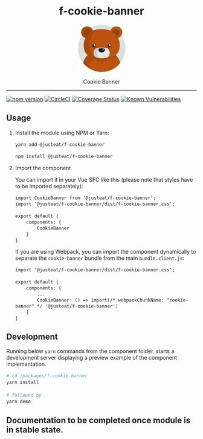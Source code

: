 
<div align="center">
  <h1>f-cookie-banner</h1>

  <img width="125" alt="Fozzie Bear" src="../../bear.png" />

  <p>Cookie Banner</p>
</div>

---

[![npm version](https://badge.fury.io/js/%40justeat%2Ff-cookie-banner.svg)](https://badge.fury.io/js/%40justeat%2Ff-cookie-banner)
[![CircleCI](https://circleci.com/gh/justeat/fozzie-components.svg?style=svg)](https://circleci.com/gh/justeat/workflows/fozzie-components)
[![Coverage Status](https://coveralls.io/repos/github/justeat/f-cookie-banner/badge.svg)](https://coveralls.io/github/justeat/f-cookie-banner)
[![Known Vulnerabilities](https://snyk.io/test/github/justeat/f-cookie-banner/badge.svg?targetFile=package.json)](https://snyk.io/test/github/justeat/f-cookie-banner?targetFile=package.json)


## Usage

1.  Install the module using NPM or Yarn:

    ```bash
    yarn add @justeat/f-cookie-banner
    ```

    ```bash
    npm install @justeat/f-cookie-banner
    ```

2.  Import the component

    You can import it in your Vue SFC like this (please note that styles have to be imported separately):

    ```
    import CookieBanner from '@justeat/f-cookie-banner';
    import '@justeat/f-cookie-banner/dist/f-cookie-banner.css';

    export default {
        components: {
            CookieBanner
        }
    }
    ```

    If you are using Webpack, you can import the component dynamically to separate the `cookie-banner` bundle from the main `bundle.client.js`:

    ```
    import '@justeat/f-cookie-banner/dist/f-cookie-banner.css';

    export default {
        components: {
            ...
            CookieBanner: () => import(/* webpackChunkName: "cookie-banner" */ '@justeat/f-cookie-banner')
        }
    }

    ```

## Development

Running below `yarn` commands from the component folder, starts a development
server displaying a preview example of the component implementation.

```bash
# cd /packages/f-cookie-banner
yarn install

# followed by
yarn demo
```

## Documentation to be completed once module is in stable state.
